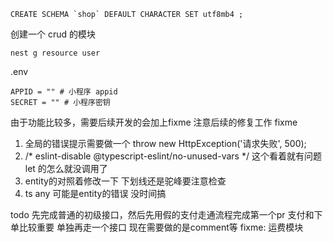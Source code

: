 ```
CREATE SCHEMA `shop` DEFAULT CHARACTER SET utf8mb4 ;
```

创建一个 crud 的模块
```
nest g resource user
```

.env
```
APPID = "" # 小程序 appid
SECRET = "" # 小程序密钥
```

由于功能比较多，需要后续开发的会加上fixme 注意后续的修复工作
fixme

1. 全局的错误提示需要做一个 throw new HttpException('请求失败', 500);
2. /* eslint-disable @typescript-eslint/no-unused-vars */ 这个看着就有问题 let 的怎么就没调用了
3. entity的对照着修改一下 下划线还是驼峰要注意检查
4. ts any 可能是entity的错误 没时间搞

todo
先完成普通的初级接口，然后先用假的支付走通流程完成第一个pr
支付和下单比较重要 单独再走一个接口
现在需要做的是comment等
fixme: 运费模块